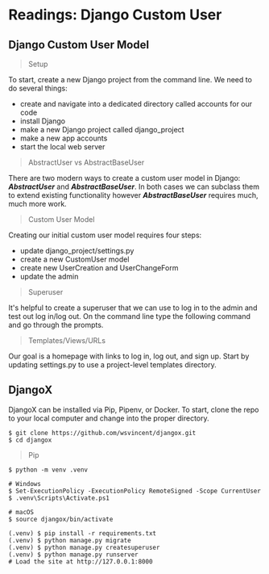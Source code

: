 # Readings: Django Custom User

## Django Custom User Model

> Setup

To start, create a new Django project from the command line. We need to do several things:

- create and navigate into a dedicated directory called accounts for our code
- install Django
- make a new Django project called django_project
- make a new app accounts
- start the local web server

> AbstractUser vs AbstractBaseUser

There are two modern ways to create a custom user model in Django: ***AbstractUser*** and ***AbstractBaseUser***. 
In both cases we can subclass them to extend existing functionality however ***AbstractBaseUser*** requires much, much more work.

> Custom User Model

Creating our initial custom user model requires four steps:

- update django_project/settings.py
- create a new CustomUser model
- create new UserCreation and UserChangeForm
- update the admin

> Superuser

It's helpful to create a superuser that we can use to log in to the admin and test out log in/log out. On the command line type the following command and go through the prompts.

> Templates/Views/URLs

Our goal is a homepage with links to log in, log out, and sign up. Start by updating settings.py to use a project-level templates directory.

## DjangoX

DjangoX can be installed via Pip, Pipenv, or Docker.
To start, clone the repo to your local computer and change into the proper directory.

```commandline
$ git clone https://github.com/wsvincent/djangox.git
$ cd djangox
```

> Pip

```commandline
$ python -m venv .venv

# Windows
$ Set-ExecutionPolicy -ExecutionPolicy RemoteSigned -Scope CurrentUser
$ .venv\Scripts\Activate.ps1

# macOS
$ source djangox/bin/activate

(.venv) $ pip install -r requirements.txt
(.venv) $ python manage.py migrate
(.venv) $ python manage.py createsuperuser
(.venv) $ python manage.py runserver
# Load the site at http://127.0.0.1:8000
```

